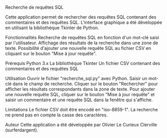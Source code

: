 Recherche de requêtes SQL

Cette application permet de rechercher des requêtes SQL contenant des commentaires et des requêtes SQL.
L'interface graphique a été développée en utilisant la bibliothèque Tkinter de Python.

Fonctionnalités
Recherche de requêtes SQL en fonction d'un mot-clé saisi par l'utilisateur.
Affichage des résultats de la recherche dans une zone de texte.
Possibilité d'ajouter une nouvelle requête SQL au fichier CSV en cliquant sur le bouton "Mise à jour requête".

Prérequis
Python 3.x
La bibliothèque Tkinter
Un fichier CSV contenant des commentaires et des requêtes SQL

Utilisation
Ouvrir le fichier "recherche_sql.py" avec Python.
Saisir un mot-clé dans le champ de recherche.
Cliquer sur le bouton "Rechercher" pour afficher les résultats correspondants dans la zone de texte.
Pour ajouter une nouvelle requête SQL, cliquer sur le bouton "Mise à jour requête" et saisir un commentaire et une requête SQL dans la fenêtre qui s'affiche.

Limitations
Le fichier CSV doit être encodé en "iso-8859-1".
La recherche ne prend pas en compte la casse des caractères.

Auteur
Cette application a été développée par Olivier Le Curieux Clerville (surferdargent).
